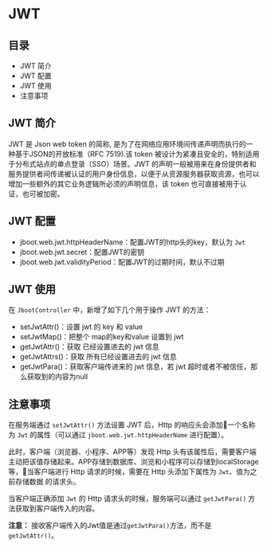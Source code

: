 # JWT

## 目录
- JWT 简介
- JWT 配置
- JWT 使用
- 注意事项

## JWT 简介

JWT 是 Json web token 的简称, 是为了在网络应用环境间传递声明而执行的一种基于JSON的开放标准（RFC 7519).该 token 被设计为紧凑且安全的，特别适用于分布式站点的单点登录（SSO）场景。JWT 的声明一般被用来在身份提供者和服务提供者间传递被认证的用户身份信息，以便于从资源服务器获取资源，也可以增加一些额外的其它业务逻辑所必须的声明信息，该 token 也可直接被用于认证，也可被加密。

## JWT 配置

- jboot.web.jwt.httpHeaderName：配置JWT的http头的key，默认为 `Jwt`
- jboot.web.jwt.secret：配置JWT的密钥
- jboot.web.jwt.validityPeriod：配置JWT的过期时间，默认不过期


## JWT 使用

在 `JbootController` 中，新增了如下几个用于操作 JWT 的方法：

- setJwtAttr()：设置 jwt 的 key 和 value
- setJwtMap()：把整个 map的key和value 设置到 jwt
- getJwtAttr()：获取 已经设置进去的 jwt 信息
- getJwtAttrs()：获取 所有已经设置进去的 jwt 信息
- getJwtPara()：获取客户端传进来的 jwt 信息，若 jwt 超时或者不被信任，那么获取到的内容为null

## 注意事项

在服务端通过 `setJwtAttr()` 方法设置 JWT 后，Http 的响应头会添加一个名称为 `Jwt` 的属性（可以通过 `jboot.web.jwt.httpHeaderName` 进行配置）。

此时，客户端（浏览器、小程序、APP等）发现 Http 头有该属性后，需要客户端主动把该值存储起来。APP存储到数据库、浏览和小程序可以存储到localStorage等，当客户端进行 Http 请求的时候，需要在 Http 头添加下属性为 `Jwt`、值为之前存储数据 的请求头。

当客户端正确添加 `Jwt` 的 Http 请求头的时候，服务端可以通过 `getJwtPara()` 方法获取到客户端传入的内容。

**注意：** 接收客户端传入的Jwt值是通过`getJwtPara()`方法，而不是 `getJwtAttr()`。